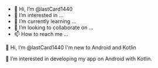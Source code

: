 - 👋 Hi, I’m @lastCard1440
- 👀 I’m interested in ...
- 🌱 I’m currently learning ...
- 💞️ I’m looking to collaborate on ...
- 📫 How to reach me ...

<!---
lastCard1440/lastCard1440 is a ✨ special ✨ repository because its `README.md` (this file) appears on your GitHub profile.
You can click the Preview link to take a look at your changes.
--->
👋 Hi, I’m @lastCard1440
I'm new to Android and Kotlin

👀 I’m interested in developing my app on Android with Kotlin.
